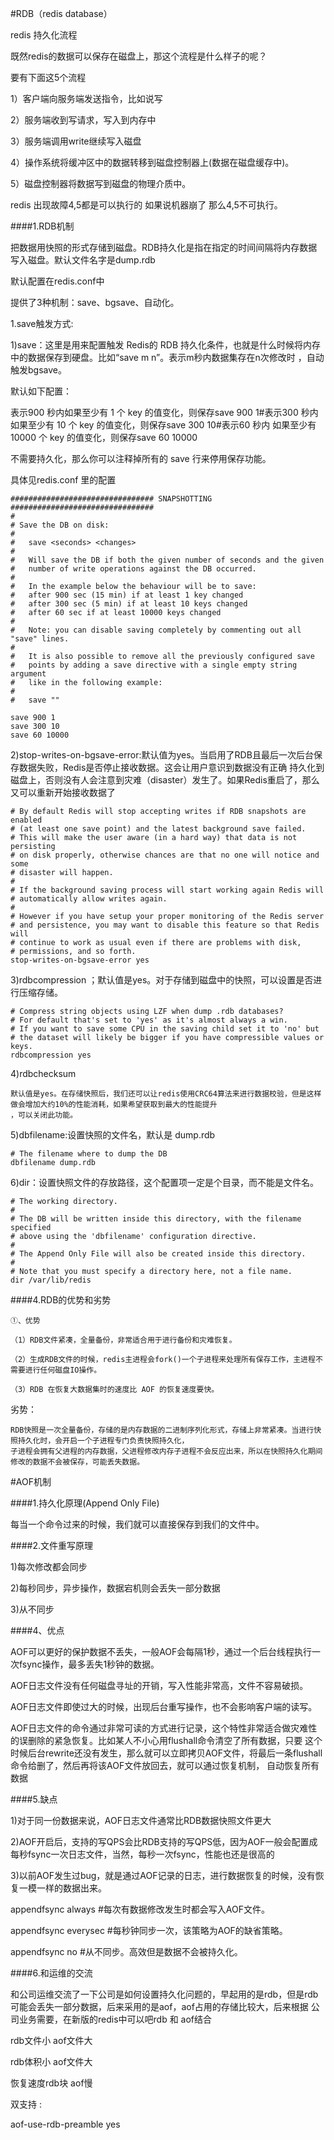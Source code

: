 #RDB（redis database）

redis 持久化流程

既然redis的数据可以保存在磁盘上，那这个流程是什么样子的呢？

要有下面这5个流程

1）客户端向服务端发送指令，比如说写

2）服务端收到写请求，写入到内存中

3）服务端调用write继续写入磁盘

4）操作系统将缓冲区中的数据转移到磁盘控制器上(数据在磁盘缓存中)。

5）磁盘控制器将数据写到磁盘的物理介质中。

redis 出现故障4,5都是可以执行的 如果说机器崩了 那么4,5不可执行。

####1.RDB机制

把数据用快照的形式存储到磁盘。RDB持久化是指在指定的时间间隔将内存数据写入磁盘。默认文件名字是dump.rdb

默认配置在redis.conf中

提供了3种机制：save、bgsave、自动化。

1.save触发方式:

1)save：这里是用来配置触发 Redis的 RDB 持久化条件，也就是什么时候将内存中的数据保存到硬盘。比如“save m n”。表示m秒内数据集存在n次修改时
，自动触发bgsave。

默认如下配置：

表示900 秒内如果至少有 1 个 key 的值变化，则保存save 900 1#表示300 秒内如果至少有 10 个 key 的值变化，则保存save 300 10#表示60 秒内
如果至少有 10000 个 key 的值变化，则保存save 60 10000

不需要持久化，那么你可以注释掉所有的 save 行来停用保存功能。

具体见redis.conf 里的配置

```
################################ SNAPSHOTTING  ################################
#
# Save the DB on disk:
#
#   save <seconds> <changes>
#
#   Will save the DB if both the given number of seconds and the given
#   number of write operations against the DB occurred.
#
#   In the example below the behaviour will be to save:
#   after 900 sec (15 min) if at least 1 key changed
#   after 300 sec (5 min) if at least 10 keys changed
#   after 60 sec if at least 10000 keys changed
#
#   Note: you can disable saving completely by commenting out all "save" lines.
#
#   It is also possible to remove all the previously configured save
#   points by adding a save directive with a single empty string argument
#   like in the following example:
#
#   save ""

save 900 1
save 300 10
save 60 10000
```

2)stop-writes-on-bgsave-error:默认值为yes。当启用了RDB且最后一次后台保存数据失败，Redis是否停止接收数据。这会让用户意识到数据没有正确
持久化到磁盘上，否则没有人会注意到灾难（disaster）发生了。如果Redis重启了，那么又可以重新开始接收数据了

```
# By default Redis will stop accepting writes if RDB snapshots are enabled
# (at least one save point) and the latest background save failed.
# This will make the user aware (in a hard way) that data is not persisting
# on disk properly, otherwise chances are that no one will notice and some
# disaster will happen.
#
# If the background saving process will start working again Redis will
# automatically allow writes again.
#
# However if you have setup your proper monitoring of the Redis server
# and persistence, you may want to disable this feature so that Redis will
# continue to work as usual even if there are problems with disk,
# permissions, and so forth.
stop-writes-on-bgsave-error yes
```

3)rdbcompression ；默认值是yes。对于存储到磁盘中的快照，可以设置是否进行压缩存储。

```
# Compress string objects using LZF when dump .rdb databases?
# For default that's set to 'yes' as it's almost always a win.
# If you want to save some CPU in the saving child set it to 'no' but
# the dataset will likely be bigger if you have compressible values or keys.
rdbcompression yes
```

4)rdbchecksum

```
默认值是yes。在存储快照后，我们还可以让redis使用CRC64算法来进行数据校验，但是这样做会增加大约10%的性能消耗，如果希望获取到最大的性能提升
，可以关闭此功能。
```

5)dbfilename:设置快照的文件名，默认是 dump.rdb
```
# The filename where to dump the DB
dbfilename dump.rdb
```

6)dir：设置快照文件的存放路径，这个配置项一定是个目录，而不能是文件名。
```
# The working directory.
#
# The DB will be written inside this directory, with the filename specified
# above using the 'dbfilename' configuration directive.
#
# The Append Only File will also be created inside this directory.
#
# Note that you must specify a directory here, not a file name.
dir /var/lib/redis
```

####4.RDB的优势和劣势

```
①、优势

（1）RDB文件紧凑，全量备份，非常适合用于进行备份和灾难恢复。

（2）生成RDB文件的时候，redis主进程会fork()一个子进程来处理所有保存工作，主进程不需要进行任何磁盘IO操作。

（3）RDB 在恢复大数据集时的速度比 AOF 的恢复速度要快。
```

劣势：

```
RDB快照是一次全量备份，存储的是内存数据的二进制序列化形式，存储上非常紧凑。当进行快照持久化时，会开启一个子进程专门负责快照持久化，
子进程会拥有父进程的内存数据，父进程修改内存子进程不会反应出来，所以在快照持久化期间修改的数据不会被保存，可能丢失数据。

```

#AOF机制

####1.持久化原理(Append Only File)

每当一个命令过来的时候，我们就可以直接保存到我们的文件中。

####2.文件重写原理

1)每次修改都会同步

2)每秒同步，异步操作，数据宕机则会丢失一部分数据

3)从不同步

####4、优点

AOF可以更好的保护数据不丢失，一般AOF会每隔1秒，通过一个后台线程执行一次fsync操作，最多丢失1秒钟的数据。

AOF日志文件没有任何磁盘寻址的开销，写入性能非常高，文件不容易破损。

AOF日志文件即使过大的时候，出现后台重写操作，也不会影响客户端的读写。

AOF日志文件的命令通过非常可读的方式进行记录，这个特性非常适合做灾难性的误删除的紧急恢复。比如某人不小心用flushall命令清空了所有数据，只要
这个时候后台rewrite还没有发生，那么就可以立即拷贝AOF文件，将最后一条flushall命令给删了，然后再将该AOF文件放回去，就可以通过恢复机制，
自动恢复所有数据

####5.缺点

1)对于同一份数据来说，AOF日志文件通常比RDB数据快照文件更大

2)AOF开启后，支持的写QPS会比RDB支持的写QPS低，因为AOF一般会配置成每秒fsync一次日志文件，当然，每秒一次fsync，性能也还是很高的

3)以前AOF发生过bug，就是通过AOF记录的日志，进行数据恢复的时候，没有恢复一模一样的数据出来。

appendfsync always     #每次有数据修改发生时都会写入AOF文件。

appendfsync everysec  #每秒钟同步一次，该策略为AOF的缺省策略。

appendfsync no          #从不同步。高效但是数据不会被持久化。

####6.和运维的交流

和公司运维交流了一下公司是如何设置持久化问题的，早起用的是rdb，但是rdb可能会丢失一部分数据，后来采用的是aof，aof占用的存储比较大，后来根据
公司业务需要，在新版的redis中可以吧rdb 和 aof结合

rdb文件小 aof文件大

rdb体积小 aof文件大

恢复速度rdb块 aof慢

双支持 :

aof-use-rdb-preamble yes